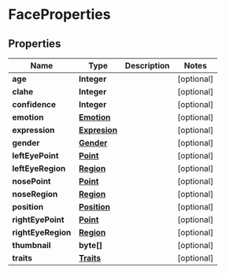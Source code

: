 
# FaceProperties

## Properties
Name | Type | Description | Notes
------------ | ------------- | ------------- | -------------
**age** | **Integer** |  |  [optional]
**clahe** | **Integer** |  |  [optional]
**confidence** | **Integer** |  |  [optional]
**emotion** | [**Emotion**](Emotion.md) |  |  [optional]
**expression** | [**Expresion**](Expresion.md) |  |  [optional]
**gender** | [**Gender**](Gender.md) |  |  [optional]
**leftEyePoint** | [**Point**](Point.md) |  |  [optional]
**leftEyeRegion** | [**Region**](Region.md) |  |  [optional]
**nosePoint** | [**Point**](Point.md) |  |  [optional]
**noseRegion** | [**Region**](Region.md) |  |  [optional]
**position** | [**Position**](Position.md) |  |  [optional]
**rightEyePoint** | [**Point**](Point.md) |  |  [optional]
**rightEyeRegion** | [**Region**](Region.md) |  |  [optional]
**thumbnail** | **byte[]** |  |  [optional]
**traits** | [**Traits**](Traits.md) |  |  [optional]




